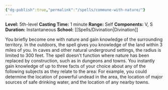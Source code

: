```yaml
---
{"dg-publish":true,"permalink":"/spells/commune-with-nature/"}
---
```


**Level:** 5th-level
**Casting Time:** 1 minute
**Range:** Self
**Components:** V, S
**Duration:** Instantaneous
**School:** [[Spells/Divination\|Divination]]

You briefly become one with nature and gain knowledge of the surrounding territory. In the outdoors, the spell gives you knowledge of the land within 3 miles of you. In caves and other natural underground settings, the radius is limited to 300 feet. The spell doesn't function where nature has been replaced by construction, such as in dungeons and towns.
You instantly gain knowledge of up to three facts of your choice about any of the following subjects as they relate to the area:
For example, you could determine the location of powerful undead in the area, the location of major sources of safe drinking water, and the location of any nearby towns.